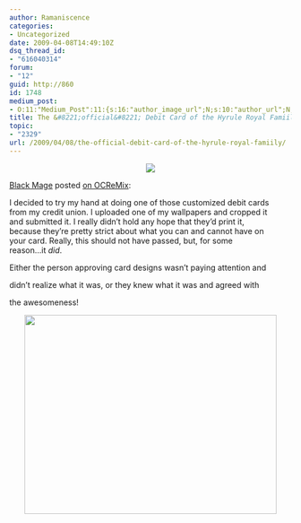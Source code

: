```yaml
---
author: Ramaniscence
categories:
- Uncategorized
date: 2009-04-08T14:49:10Z
dsq_thread_id:
- "616040314"
forum:
- "12"
guid: http://860
id: 1748
medium_post:
- O:11:"Medium_Post":11:{s:16:"author_image_url";N;s:10:"author_url";N;s:11:"byline_name";N;s:12:"byline_email";N;s:10:"cross_link";N;s:2:"id";N;s:21:"follower_notification";N;s:7:"license";N;s:14:"publication_id";N;s:6:"status";N;s:3:"url";N;}
title: The &#8221;official&#8221; Debit Card of the Hyrule Royal Famiily!
topic:
- "2329"
url: /2009/04/08/the-official-debit-card-of-the-hyrule-royal-famiily/
---
```


<div align="center">
  <img src="images/newsMisc/zelda-card.jpg" border="0" />
</div>

<a href="http://www.ocremix.org/forums/member.php?u=10625" target="_blank">Black Mage</a> posted <a href="http://www.ocremix.org/forums/showthread.php?t=22852" target="_blank">on OCReMix</a>:

<div class="quoted-text">
  I decided to try my hand at doing one of those customized debit cards<br /> from my credit union. I uploaded one of my wallpapers and cropped it<br /> and submitted it. I really didn&#8217;t hold any hope that they&#8217;d print it,<br /> because they&#8217;re pretty strict about what you can and cannot have on<br /> your card. Really, this should not have passed, but, for some<br /> reason&#8230;it <em>did</em>.
</div>

Either the person approving card designs wasn&#8217;t paying attention and
  
didn&#8217;t realize what it was, or they knew what it was and agreed with
  
the awesomeness!

<div align="center">
  <a href="http://i13.photobucket.com/albums/a267/Motzart120/IMG_9581copy.jpg"><img src="http://i13.photobucket.com/albums/a267/Motzart120/IMG_9581copy.jpg" alt="" width="450" height="355" align="middle" border="0" /></a>
</div>